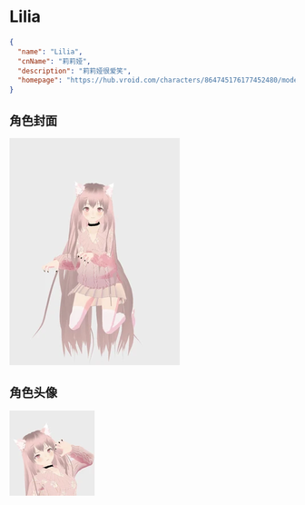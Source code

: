 # Lilia

```json
{
  "name": "Lilia",
  "cnName": "莉莉娅",
  "description": "莉莉娅很爱笑",
  "homepage": "https://hub.vroid.com/characters/864745176177452480/models/2583417406859875501"
}
```

## 角色封面

![](./cover.webp)

## 角色头像

![](./avatar.webp)
